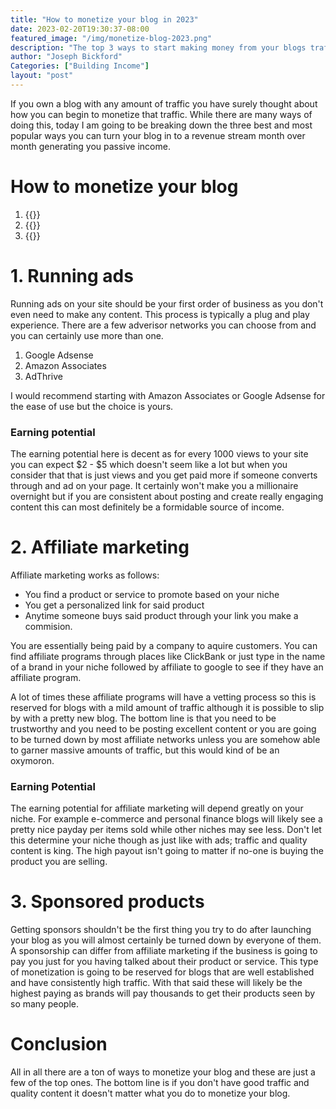 ```yaml
---
title: "How to monetize your blog in 2023"
date: 2023-02-20T19:30:37-08:00
featured_image: "/img/monetize-blog-2023.png"
description: "The top 3 ways to start making money from your blogs traffic in 2023."
author: "Joseph Bickford"
Categories: ["Building Income"]
layout: "post"
---
```


If you own a blog with any amount of traffic you have surely thought about how you can begin to monetize that traffic. While there are many ways of doing this, today I am going to be breaking down the three best and most popular ways you can turn your blog in to a revenue stream month over month generating you passive income.

# How to monetize your blog

1. {{<link href="#1-running-ads" name="Running ads">}}
2. {{<link href="#2-affiliate-marketing" name="Affiliate marketing">}}
3. {{<link href="#3-sponsored-products" name="Sponsorships">}}

# 1. Running ads

Running ads on your site should be your first order of business as you don't even need to make any content. This process is typically a plug and play experience. There are a few adverisor networks you can choose from and you can certainly use more than one.

1. Google Adsense
2. Amazon Associates
3. AdThrive

I would recommend starting with Amazon Associates or Google Adsense for the ease of use but the choice is yours.

### Earning potential

The earning potential here is decent as for every 1000 views to your site you can expect $2 - $5 which doesn't seem like a lot but when you consider that that is just views and you get paid more if someone converts through and ad on your page. It certainly won't make you a millionaire overnight but if you are consistent about posting and create really engaging content this can most definitely be a formidable source of income.

# 2. Affiliate marketing

Affiliate marketing works as follows:

- You find a product or service to promote based on your niche
- You get a personalized link for said product
- Anytime someone buys said product through your link you make a commision.

You are essentially being paid by a company to aquire customers. You can find affiliate programs through places like ClickBank or just type in the name of a brand in your niche followed by affiliate to google to see if they have an affiliate program.

A lot of times these affiliate programs will have a vetting process so this is reserved for blogs with a mild amount of traffic although it is possible to slip by with a pretty new blog. The bottom line is that you need to be trustworthy and you need to be posting excellent content or you are going to be turned down by most affiliate networks unless you are somehow able to garner massive amounts of traffic, but this would kind of be an oxymoron.

### Earning Potential

The earning potential for affiliate marketing will depend greatly on your niche. For example e-commerce and personal finance blogs will likely see a pretty nice payday per items sold while other niches may see less. Don't let this determine your niche though as just like with ads; traffic and quality content is king. The high payout isn't going to matter if no-one is buying the product you are selling.

# 3. Sponsored products

Getting sponsors shouldn't be the first thing you try to do after launching your blog as you will almost certainly be turned down by everyone of them. A sponsorship can differ from affiliate marketing if the business is going to pay you just for you having talked about their product or service. This type of monetization is going to be reserved for blogs that are well established and have consistently high traffic. With that said these will likely be the highest paying as brands will pay thousands to get their products seen by so many people.

# Conclusion

All in all there are a ton of ways to monetize your blog and these are just a few of the top ones. The bottom line is if you don't have good traffic and quality content it doesn't matter what you do to monetize your blog.
